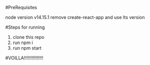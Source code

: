 #PreRequisites

node version v14.15.1 
remove create-react-app and use lts version

#Steps for running

1) clone this repo
2) run npm i
3) run npm start

#VOILLA!!!!!!!!!!!!!!!

